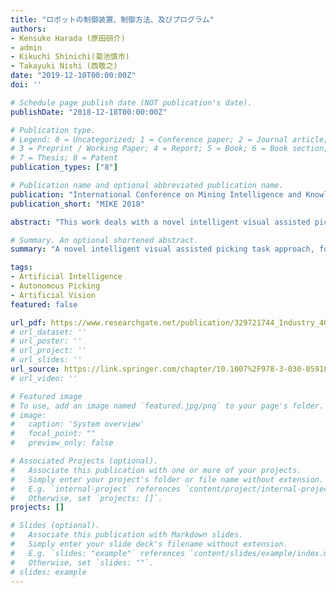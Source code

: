 ```yaml
---
title: "ロボットの制御装置、制御方法、及びプログラム"
authors:
- Kensuke Harada (原田研介)
- admin
- Kikuchi Shinichi(菊池慎市)
- Takayuki Nishi (西敬之)
date: "2019-12-10T00:00:00Z"
doi: ''

# Schedule page publish date (NOT publication's date).
publishDate: "2018-12-18T00:00:00Z"

# Publication type.
# Legend: 0 = Uncategorized; 1 = Conference paper; 2 = Journal article;
# 3 = Preprint / Working Paper; 4 = Report; 5 = Book; 6 = Book section;
# 7 = Thesis; 8 = Patent
publication_types: ["8"]

# Publication name and optional abbreviated publication name.
publication: "International Conference on Mining Intelligence and Knowledge Exploration"
publication_short: "MIKE 2018"

abstract: "This work deals with a novel intelligent visual assisted picking task approach, for industrial manipulator robot. Intelligent searching object algorithm, around the working area, by RANSAC approach is proposed. After that, the image analysis uses the Sobel operator, to detect the objects configurations; and finally, the motion planning approach by Screw theory on SO(3), allows to pick up the selected object to move it, to a target place. Results and whole approach validation are discussed."

# Summary. An optional shortened abstract.
summary: "A novel intelligent visual assisted picking task approach, for industrial manipulator robot"

tags:
- Artificial Intelligence
- Autonomous Picking
- Artificial Vision
featured: false

url_pdf: https://www.researchgate.net/publication/329721744_Industry_40_Intelligent_Visual_Assisted_Picking_Approach_6th_International_Conference_MIKE_2018_Cluj-Napoca_Romania_December_20-22_2018_Proceedings 
# url_dataset: ''
# url_poster: ''
# url_project: ''
# url_slides: ''
url_source: https://link.springer.com/chapter/10.1007%2F978-3-030-05918-7_18
# url_video: ''

# Featured image
# To use, add an image named `featured.jpg/png` to your page's folder. 
# image:
#   caption: 'System overview'
#   focal_point: ""
#   preview_only: false

# Associated Projects (optional).
#   Associate this publication with one or more of your projects.
#   Simply enter your project's folder or file name without extension.
#   E.g. `internal-project` references `content/project/internal-project/index.md`.
#   Otherwise, set `projects: []`.
projects: []

# Slides (optional).
#   Associate this publication with Markdown slides.
#   Simply enter your slide deck's filename without extension.
#   E.g. `slides: "example"` references `content/slides/example/index.md`.
#   Otherwise, set `slides: ""`.
# slides: example
---
```


<!-- {{% alert note %}}
Click the *Cite* button above to demo the feature to enable visitors to import publication metadata into their reference management software.
{{% /alert %}}

{{% alert note %}}
Click the *Slides* button above to demo Academic's Markdown slides feature.
{{% /alert %}}

Supplementary notes can be added here, including [code and math](https://sourcethemes.com/academic/docs/writing-markdown-latex/). -->
